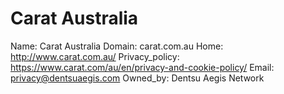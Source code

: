 
# Carat Australia

Name: Carat Australia
Domain: carat.com.au
Home: http://www.carat.com.au/
Privacy_policy: https://www.carat.com/au/en/privacy-and-cookie-policy/
Email: privacy@dentsuaegis.com
Owned_by: Dentsu Aegis Network
